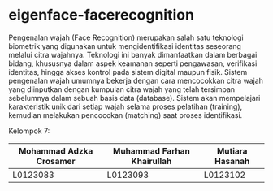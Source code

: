 # eigenface-facerecognition

Pengenalan wajah (Face Recognition) merupakan salah satu teknologi biometrik yang digunakan untuk mengidentifikasi identitas seseorang melalui citra wajahnya. Teknologi ini banyak dimanfaatkan dalam berbagai bidang, khususnya dalam aspek keamanan seperti pengawasan, verifikasi identitas, hingga akses kontrol pada sistem digital maupun fisik.
Sistem pengenalan wajah umumnya bekerja dengan cara mencocokkan citra wajah yang diinputkan dengan kumpulan citra wajah yang telah tersimpan sebelumnya dalam sebuah basis data (database). Sistem akan mempelajari karakteristik unik dari setiap wajah selama proses pelatihan (training), kemudian melakukan pencocokan (matching) saat proses identifikasi.

Kelompok 7:

| Mohammad Adzka Crosamer | Muhammad Farhan Khairullah | Mutiara Hasanah |
|-------------------------|----------------------------|-----------------|
|         L0123083        |           L0123093         |     L0123102    |

